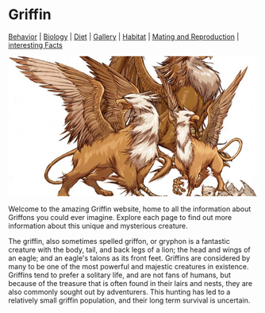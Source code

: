 # Griffin

[Behavior](behavior.md) |
[Biology](biology.md) |
[Diet](diet.md) |
[Gallery](gallery.md) |
[Habitat](habitat.md) |
[Mating and Reproduction](matingreproduction.md) | 
[interesting Facts](habitat.md)

<img alt="A Pride of Griffins" src="Griffin image 1.jpg" />

Welcome to the amazing Griffin website, home to all the information about Griffons you could ever imagine. Explore each page to find out more information about this unique and mysterious creature.

The griffin, also sometimes spelled griffon, or gryphon is a fantastic creature with the body, tail, and back legs of a lion; the head and wings of an eagle; and an eagle's talons as its front feet. Griffins are considered by many to be one of the most powerful and majestic creatures in existence. Griffins tend to prefer a solitary life, and are not fans of humans, but because of the treasure that is often found in their lairs and nests, they are also commonly sought out by adventurers. This hunting has led to a relatively small griffin population, and their long term survival is uncertain.
